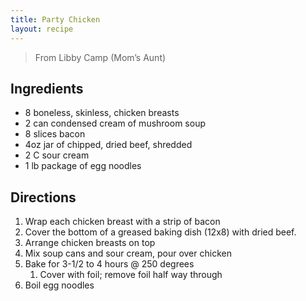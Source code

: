 ```yaml
---
title: Party Chicken
layout: recipe
---
```


> From Libby Camp (Mom’s Aunt)  

## Ingredients
* 8 boneless, skinless, chicken breasts
* 2 can condensed cream of mushroom soup
* 8 slices bacon
* 4oz jar of chipped, dried beef, shredded
* 2 C sour cream
* 1 lb package of egg noodles

## Directions
1. Wrap each chicken breast with a strip of bacon
2. Cover the bottom of a greased baking dish (12x8) with dried beef.
3. Arrange chicken breasts on top
4. Mix soup cans and sour cream, pour over chicken
5. Bake for 3-1/2 to 4 hours @ 250 degrees
	1. Cover with foil; remove foil half way through
6. Boil egg noodles

